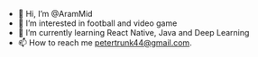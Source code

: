 - 👋 Hi, I’m @AramMid
- 👀 I’m interested in football and video game
- 🌱 I’m currently learning React Native, Java and Deep Learning
- 📫 How to reach me petertrunk44@gmail.com.

<!---
AramMid/AramMid is a ✨ special ✨ repository because its `README.md` (this file) appears on your GitHub profile.
You can click the Preview link to take a look at your changes.
--->
